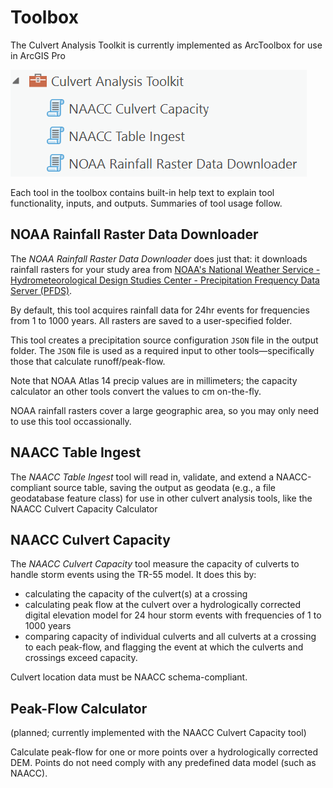 # Toolbox

The Culvert Analysis Toolkit is currently implemented as ArcToolbox for use in ArcGIS Pro

![Culvert Analysis Toolkit in the ArcGIS Pro geoprocessing pane](toolbox-01.png)

Each tool in the toolbox contains built-in help text to explain tool functionality, inputs, and outputs. Summaries of tool usage follow.

## NOAA Rainfall Raster Data Downloader

The *NOAA Rainfall Raster Data Downloader* does just that: it downloads rainfall rasters for your study area from [NOAA's National Weather Service - Hydrometeorological Design Studies Center - Precipitation Frequency Data Server (PFDS)](https://hdsc.nws.noaa.gov/hdsc/pfds/). 

By default, this tool acquires rainfall data for 24hr events for frequencies from 1 to 1000 years. All rasters are saved to a user-specified folder. 

This tool creates a precipitation source configuration `JSON` file in the output folder. The `JSON` file is used as a required input to other tools&mdash;specifically those that calculate runoff/peak-flow.

Note that NOAA Atlas 14 precip values are in millimeters; the capacity calculator an other tools convert the values to cm on-the-fly.

NOAA rainfall rasters cover a large geographic area, so you may only need to use this tool occassionally.

## NAACC Table Ingest

The *NAACC Table Ingest* tool will read in, validate, and extend a NAACC-compliant source table, saving the output as geodata (e.g., a file geodatabase feature class) for use in other culvert analysis tools, like the NAACC Culvert Capacity Calculator

## NAACC Culvert Capacity

The *NAACC Culvert Capacity* tool measure the capacity of culverts to handle storm events using the TR-55 model. It does this by: 

* calculating the capacity of the culvert(s) at a crossing
* calculating peak flow at the culvert over a hydrologically corrected digital elevation model for 24 hour storm events with frequencies of 1 to 1000 years
* comparing capacity of individual culverts and all culverts at a crossing to each peak-flow, and flagging the event at which the culverts and crossings exceed capacity.

Culvert location data must be NAACC schema-compliant. 

## Peak-Flow Calculator

(planned; currently implemented with the NAACC Culvert Capacity tool)

Calculate peak-flow for one or more points over a hydrologically corrected DEM. Points do not need comply with any predefined data model (such as NAACC).